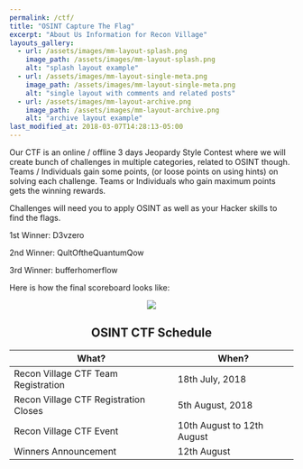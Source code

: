 ```yaml
---
permalink: /ctf/
title: "OSINT Capture The Flag"
excerpt: "About Us Information for Recon Village"
layouts_gallery:
  - url: /assets/images/mm-layout-splash.png
    image_path: /assets/images/mm-layout-splash.png
    alt: "splash layout example"
  - url: /assets/images/mm-layout-single-meta.png
    image_path: /assets/images/mm-layout-single-meta.png
    alt: "single layout with comments and related posts"
  - url: /assets/images/mm-layout-archive.png
    image_path: /assets/images/mm-layout-archive.png
    alt: "archive layout example"
last_modified_at: 2018-03-07T14:28:13-05:00
---
```


Our CTF is an online / offline 3 days Jeopardy Style Contest where we will create bunch of challenges in multiple categories, related to OSINT though. Teams / Individuals gain some points, (or loose points on using hints) on solving each challenge. Teams or Individuals who gain maximum points gets the winning rewards.

Challenges will need you to apply OSINT as well as your Hacker skills to find the flags. 

1st Winner: D3vzero

2nd Winner: QultOftheQuantumQow

3rd Winner: bufferhomerflow

Here is how the final scoreboard looks like:

<center><img src='https://pbs.twimg.com/media/DkajkGnUYAEg0p9.jpg:large'></center>

## <center> OSINT CTF Schedule </center>

| What?                                        | When?	                                           |
| ------------------------------------------- | ----------------------------------------------------- |
| Recon Village CTF Team Registration | 18th July, 2018 |
| Recon Village CTF Registration Closes | 5th August, 2018 | 
| Recon Village CTF Event| 10th August to 12th August |
| Winners Announcement | 12th August |
